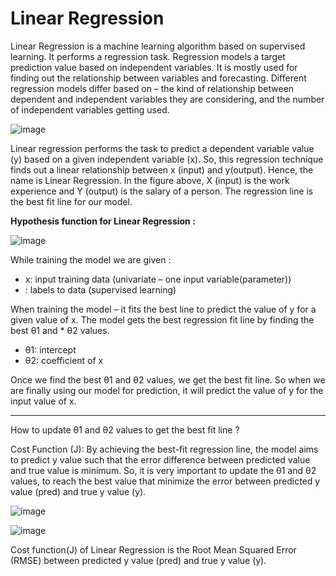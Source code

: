 # Linear Regression

Linear Regression is a machine learning algorithm based on supervised learning. It performs a regression task. Regression models a target prediction value based on independent variables. It is mostly used for finding out the relationship between variables and forecasting. Different regression models differ based on – the kind of relationship between dependent and independent variables they are considering, and the number of independent variables getting used.

![image](https://user-images.githubusercontent.com/97000341/166848173-039def44-3fc3-4413-9c3e-ccfe4c9ada43.png)

Linear regression performs the task to predict a dependent variable value (y) based on a given independent variable (x). So, this regression technique finds out a linear relationship between x (input) and y(output). Hence, the name is Linear Regression.
In the figure above, X (input) is the work experience and Y (output) is the salary of a person. The regression line is the best fit line for our model.

**Hypothesis function for Linear Regression :**

![image](https://user-images.githubusercontent.com/97000341/166848197-2de311c8-e8ea-4e68-8877-f6bf0b68ef0f.png)

While training the model we are given :
* x: input training data (univariate – one input variable(parameter))
* : labels to data (supervised learning)

When training the model – it fits the best line to predict the value of y for a given value of x. The model gets the best regression fit line by finding the best θ1 and * θ2 values.
* θ1: intercept
* θ2: coefficient of x

Once we find the best θ1 and θ2 values, we get the best fit line. So when we are finally using our model for prediction, it will predict the value of y for the input value of x.

---
How to update θ1 and θ2 values to get the best fit line ?

Cost Function (J):
By achieving the best-fit regression line, the model aims to predict y value such that the error difference between predicted value and true value is minimum. So, it is very important to update the θ1 and θ2 values, to reach the best value that minimize the error between predicted y value (pred) and true y value (y).

![image](https://user-images.githubusercontent.com/97000341/166848397-4c8668ad-4968-4ffe-b623-7482639789f0.png)

![image](https://user-images.githubusercontent.com/97000341/166848403-4a501e17-76c9-42a6-a0b4-585df0ab14a9.png)

Cost function(J) of Linear Regression is the Root Mean Squared Error (RMSE) between predicted y value (pred) and true y value (y).
